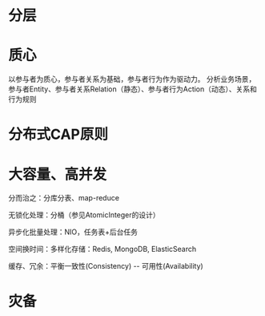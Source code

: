 
# 分层

# 质心
以参与者为质心，参与者关系为基础，参与者行为作为驱动力。
分析业务场景，参与者Entity、参与者关系Relation（静态）、参与者行为Action（动态）、关系和行为规则


# 分布式CAP原则

# 大容量、高并发
分而治之：分库分表、map-reduce

无锁化处理：分桶（参见AtomicInteger的设计）

异步化批量处理：NIO，任务表+后台任务

空间换时间：多样化存储：Redis, MongoDB, ElasticSearch

缓存、冗余：平衡一致性(Consistency) -- 可用性(Availability)

# 灾备




